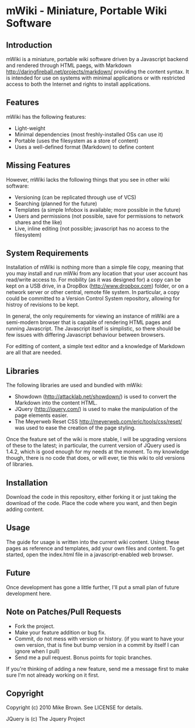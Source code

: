 mWiki - Miniature, Portable Wiki Software
=========================================

Introduction
------------

mWiki is a miniature, portable wiki software driven by a Javascript backend and rendered through
HTML paegs, with Markdown <http://daringfireball.net/projects/markdown/> providing the content
syntax. It is intended for use on systems with minimal applications or with restricted access to
both the Internet and rights to install applications.

Features
--------

mWiki has the following features:

* Light-weight
* Minimal dependencies (most freshly-installed OSs can use it)
* Portable (uses the filesystem as a store of content)
* Uses a well-defined format (Markdown) to define content

Missing Features
----------------

However, mWiki lacks the following things that you see in other wiki software:

* Versioning (can be replicated through use of VCS)
* Searching (planned for the future)
* Templates (a simple Infobox is available; more possible in the future)
* Users and permissions (not possible, save for permissions to network shares and the like)
* Live, inline editing (not possible; javascript has no access to the filesystem)

System Requirements
-------------------

Installation of mWiki is nothing more than a simple file copy, meaning that you may install and run
mWiki from any location that your user account has read/write access to. For mobility (as it was
designed for) a copy can be kept on a USB drive, in a DropBox (http://www.dropbox.com) folder, or on
a network server or other central, remote file system. In particular, a copy could be committed to a
Version Control System repository, allowing for histroy of revisions to be kept.

In general, the only requirements for viewing an instance of mWiki are a semi-modern browser that is
capable of rendering HTML pages and running Javascript. The Javascript itself is simplistic, so
there should be few issues with differing Javascript behaviour between browsers.

For editting of content, a simple text editor and a knowledge of Markdown are all that are needed.

Libraries
---------

The following libraries are used and bundled with mWiki:

* Showdown (http://attacklab.net/showdown/) is used to convert the Markdown into the content HTML.
* JQuery (http://jquery.com/) is used to make the manipulation of the page elements easier.
* The Meyerweb Reset CSS <http://meyerweb.com/eric/tools/css/reset/> was used to ease the creation
  of the page styling.

Once the feature set of the wiki is more stable, I will be upgrading versions of these to the
latest; in particular, the current version of JQuery used is 1.4.2, which is good enough for my
needs at the moment. To my knowledge though, there is no code that does, or will ever, tie this wiki
to old versions of libraries.

Installation
------------

Download the code in this repository, either forking it or just taking the download of the code.
Place the code where you want, and then begin adding content.

Usage
-----

The guide for usage is written into the current wiki content. Using these pages as reference and
templates, add your own files and content. To get started, open the index.html file in a
javascript-enabled web browser.

Future
------

Once development has gone a little further, I'll put a small plan of future development here.

Note on Patches/Pull Requests
-----------------------------

* Fork the project.
* Make your feature addition or bug fix.
* Commit, do not mess with version or history.
  (if you want to have your own version, that is fine but bump version in a commit by itself I can
  ignore when I pull)
* Send me a pull request. Bonus points for topic branches.

If you're thinking of adding a new feature, send me a message first to make sure I'm not already
working on it first.

Copyright
---------

Copyright (c) 2010 Mike Brown. See LICENSE for details.

JQuery is (c) The Jquery Project
